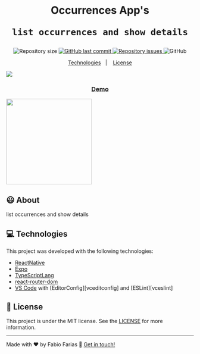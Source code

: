 <h1 align="center">
    Occurrences App's

    list occurrences and show details
</h1>

<p align="center">
  <img alt="Repository size" src="https://img.shields.io/github/repo-size/frf/occurrence-react-native.svg">
  <a href="https://github.com/frf/occurrence-react-native/commits/master">
    <img alt="GitHub last commit" src="https://img.shields.io/github/last-commit/frf/occurrence-react-native.svg">
  </a>

  <a href="https://github.com/frf/occurrence-react-native/issues">
    <img alt="Repository issues" src="https://img.shields.io/github/issues/frf/occurrence-react-native.svg">
  </a>

  <img alt="GitHub" src="https://img.shields.io/github/license/frf/occurrence-react-native.svg">
</p>

<p align="center">
  <a href="#frf">Technologies</a>&nbsp;&nbsp;&nbsp;|&nbsp;&nbsp;&nbsp;
  <a href="#memo-license">License</a>
</p>
<img src="https://res.cloudinary.com/fsitecnologia/image/upload/v1603769396/Screen_Shot_2020-10-27_at_00.12.05_q2d91k.png" data-canonical-src="https://res.cloudinary.com/fsitecnologia/image/upload/v1603769396/Screen_Shot_2020-10-27_at_00.12.05_q2d91k.png" />

<p align="center">
  <a href="https://apps.app2u.co/occurrences" target="_blank">
    <h3 align="center">Demo</h3>
  </a>
</p>

<img src="https://res.cloudinary.com/fsitecnologia/image/upload/v1603769413/ezgif-6-a26fcf35908f_pshj8p.gif" data-canonical-src="https://res.cloudinary.com/fsitecnologia/image/upload/v1603769413/ezgif-6-a26fcf35908f_pshj8p.gif" width="230px" />

## :smiley: About
list occurrences and show details

## :computer: Technologies
This project was developed with the following technologies:

- [ReactNative](https://reactnative.dev/)
- [Expo](https://expo.io/)
- [TypeScriptLang](https://www.typescriptlang.org/docs/handbook/react.html)
- [react-router-dom](https://github.com/ReactTraining/react-router)
- [VS Code][vscode] with [EditorConfig][vceditconfig] and [ESLint][vceslint]

## :memo: License

This project is under the MIT license. See the [LICENSE](https://github.com/frf/occurrence-react-native/blob/master/LICENSE) for more information.

---

Made with ♥ by Fabio Farias :wave: [Get in touch!](https://linkedin.com/in/fabiorochafarias/)

[ts]: https://www.typescriptlang.org
[vscode]: https://code.visualstudio.com/
[yarn]: https://yarnpkg.com/
